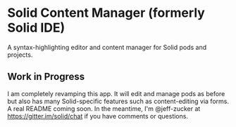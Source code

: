 # Solid Content Manager (formerly Solid IDE)

A syntax-highlighting editor and content manager for Solid pods and projects.

## Work in Progress

I am completely revamping this app.  It will edit and manage pods as before but also has many Solid-specific features such as content-editing via forms. 
A real README coming soon.  In the meantime, I'm @jeff-zucker at https://gitter.im/solid/chat if you have comments or questions.

